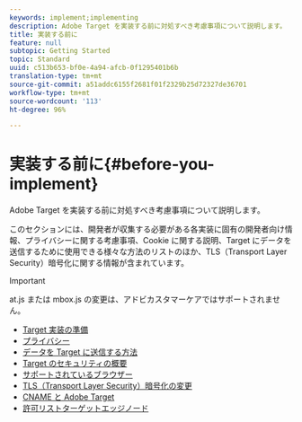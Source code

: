 ```yaml
---
keywords: implement;implementing
description: Adobe Target を実装する前に対処すべき考慮事項について説明します。
title: 実装する前に
feature: null
subtopic: Getting Started
topic: Standard
uuid: c513b653-bf0e-4a94-afcb-0f1295401b6b
translation-type: tm+mt
source-git-commit: a51addc6155f2681f01f2329b25d72327de36701
workflow-type: tm+mt
source-wordcount: '113'
ht-degree: 96%

---
```



# 実装する前に{#before-you-implement}

Adobe Target を実装する前に対処すべき考慮事項について説明します。

このセクションには、開発者が収集する必要がある各実装に固有の開発者向け情報、プライバシーに関する考慮事項、Cookie に関する説明、Target にデータを送信するために使用できる様々な方法のリストのほか、TLS（Transport Layer Security）暗号化に関する情報が含まれています。

>[!IMPORTANT]
>
>at.js または mbox.js の変更は、アドビカスタマーケアではサポートされません。

- [Target 実装の準備](prepare-to-implement-target.md)
- [プライバシー](c-privacy/privacy.md)
- [データを Target に送信する方法](c-methods-to-get-data-into-target/methods-to-get-data-into-target.md)
- [Target のセキュリティの概要](target-security-overview.md)
- [サポートされているブラウザー](supported-browsers.md)
- [TLS（Transport Layer Security）暗号化の変更](tls-transport-layer-security-encryption.md)
- [CNAME と Adobe Target](implement-cname-support-in-target.md)
- [許可リストターゲットエッジノード](/help/c-implementing-target/c-considerations-before-you-implement-target/allowlist-edges.md)